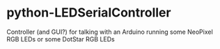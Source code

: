 # python-LEDSerialController
Controller (and GUI?) for talking with an Arduino running some NeoPixel RGB LEDs or some DotStar RGB LEDs
